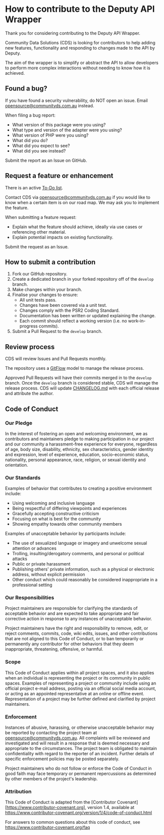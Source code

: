 # How to contribute to the Deputy API Wrapper

Thank you for considering contributing to the Deputy API Wrapper.

Community Data Solutions (CDS) is looking for contributors to help adding new features, functionality and responding to changes made to the API by Deputy.

The aim of the wrapper is to simplify or abstract the API to allow developers to perform more complex interactions without needing to know how it is achieved.

## Found a bug?

If you have found a security vulnerability, do NOT open an issue.
Email opensource@communityds.com.au instead.

When filing a bug report:

* What version of this package were you using?
* What type and version of the adapter were you using?
* What version of PHP were you using?
* What did you do?
* What did you expect to see?
* What did you see instead?

Submit the report as an Issue on GitHub.

## Request a feature or enhancement

There is an active [To-Do list](docs/todo.md).

Contact CDS via opensource@communityds.com.au if you would like to know when a certain item is on our road map.
We may ask you to implement the feature.   

When submitting a feature request:

* Explain what the feature should achieve, ideally via use cases or referencing other material.
* Explain potential impacts on existing functionality.

Submit the request as an Issue.

## How to submit a contribution

1. Fork our GitHub repository.
2. Create a dedicated branch in your forked repository off of the `develop` branch.
3. Make changes within your branch.
4. Finalise your changes to ensure:
    * All unit tests pass.
    * Changes have been covered via a unit test.
    * Changes comply with the PSR2 Coding Standard.
    * Documentation has been written or updated explaining the change.
    * Each commit should reflect a working version (i.e. no work-in-progress commits).
5. Submit a Pull Request to the `develop` branch.

## Review process

CDS will review Issues and Pull Requests monthly.

The repository uses a [GitFlow](https://www.atlassian.com/git/tutorials/comparing-workflows/gitflow-workflow) model to manage the release process.

Approved Pull Requests will have their commits merged in to the `develop` branch.
Once the `develop` branch is considered stable, CDS will manage the release process.
CDS will update [CHANGELOG.md](CHANGELOG.md) with each official release and attribute the author.

## Code of Conduct

### Our Pledge

In the interest of fostering an open and welcoming environment, we as
contributors and maintainers pledge to making participation in our project and
our community a harassment-free experience for everyone, regardless of age, body
size, disability, ethnicity, sex characteristics, gender identity and expression,
level of experience, education, socio-economic status, nationality, personal
appearance, race, religion, or sexual identity and orientation.

### Our Standards

Examples of behavior that contributes to creating a positive environment
include:

* Using welcoming and inclusive language
* Being respectful of differing viewpoints and experiences
* Gracefully accepting constructive criticism
* Focusing on what is best for the community
* Showing empathy towards other community members

Examples of unacceptable behavior by participants include:

* The use of sexualized language or imagery and unwelcome sexual attention or
  advances
* Trolling, insulting/derogatory comments, and personal or political attacks
* Public or private harassment
* Publishing others' private information, such as a physical or electronic
  address, without explicit permission
* Other conduct which could reasonably be considered inappropriate in a
  professional setting

### Our Responsibilities

Project maintainers are responsible for clarifying the standards of acceptable
behavior and are expected to take appropriate and fair corrective action in
response to any instances of unacceptable behavior.

Project maintainers have the right and responsibility to remove, edit, or
reject comments, commits, code, wiki edits, issues, and other contributions
that are not aligned to this Code of Conduct, or to ban temporarily or
permanently any contributor for other behaviors that they deem inappropriate,
threatening, offensive, or harmful.

### Scope

This Code of Conduct applies within all project spaces, and it also applies when
an individual is representing the project or its community in public spaces.
Examples of representing a project or community include using an official
project e-mail address, posting via an official social media account, or acting
as an appointed representative at an online or offline event. Representation of
a project may be further defined and clarified by project maintainers.

### Enforcement

Instances of abusive, harassing, or otherwise unacceptable behavior may be
reported by contacting the project team at opensource@communityds.com.au. All
complaints will be reviewed and investigated and will result in a response that
is deemed necessary and appropriate to the circumstances. The project team is
obligated to maintain confidentiality with regard to the reporter of an incident.
Further details of specific enforcement policies may be posted separately.

Project maintainers who do not follow or enforce the Code of Conduct in good
faith may face temporary or permanent repercussions as determined by other
members of the project's leadership.

### Attribution

This Code of Conduct is adapted from the [Contributor Covenant][https://www.contributor-covenant.org], version 1.4,
available at https://www.contributor-covenant.org/version/1/4/code-of-conduct.html

For answers to common questions about this code of conduct, see
https://www.contributor-covenant.org/faq

